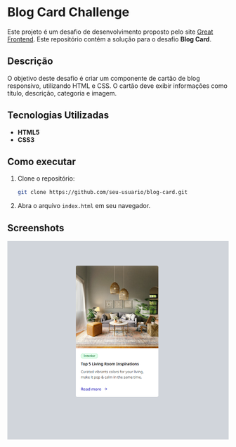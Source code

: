 # Blog Card Challenge

Este projeto é um desafio de desenvolvimento proposto pelo site [Great Frontend](https://www.greatfrontend.com/projects).
Este repositório contém a solução para o desafio **Blog Card**.

## Descrição

O objetivo deste desafio é criar um componente de cartão de blog responsivo, utilizando HTML e CSS. O cartão deve exibir informações como título, descrição, categoria e imagem.

## Tecnologias Utilizadas

- **HTML5**
- **CSS3**

## Como executar

1. Clone o repositório:
    ```bash
    git clone https://github.com/seu-usuario/blog-card.git
    ```
2. Abra o arquivo `index.html` em seu navegador.

## Screenshots

![Exemplo do Blog Card](./img/image.png)
